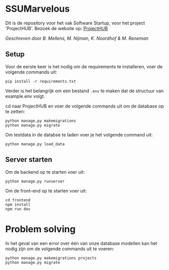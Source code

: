 # SSUMarvelous

Dit is de repository voor het vak Software Startup, voor het project 'ProjectHUB'.
Bezoek de website op: [ProjectHUB](www.project-hub.work)

*Geschreven door B. Mellens, M. Nijman, K. Noordhof & M. Reneman*

## Setup
Voor de eerste keer is het nodig om de requirements te installeren, voer de volgende commands uit:
```
pip install -r requirements.txt
```

Verder is het belangrijk om een bestand `.env` te maken dat de structuur van example.env volgt.

cd naar ProjectHUB en voer de volgende commands uit om de database op te zetten:
```
python manage.py makemigrations
python manage.py migrate
```

Om testdata in de databse te laden voer je het volgende command uit:
```
python manage.py load_data
```

## Server starten
Om de backend op te starten voer uit:
```
python manage.py runserver
```

Om de front-end op te starten voer uit:
```
cd frontend
npm install
npm run dev
```

# Problem solving
In het geval van een error over één van onze database modellen kan het nodig zijn om de volgende commands uit te voeren:
```
python manage.py makemigrations projects
python manage.py migrate
```

